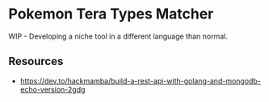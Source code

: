 # Pokemon Tera Types Matcher

WIP - Developing a niche tool in a different language than normal.

## Resources

- https://dev.to/hackmamba/build-a-rest-api-with-golang-and-mongodb-echo-version-2gdg
